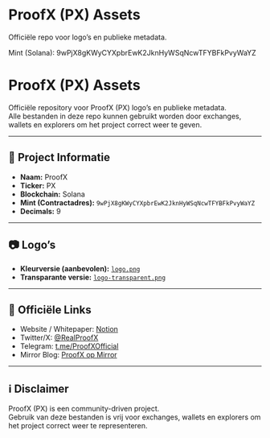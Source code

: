 # ProofX (PX) Assets
Officiële repo voor logo’s en publieke metadata.

Mint (Solana): 9wPjX8gKWyCYXpbrEwK2JknHyWSqNcwTFYBFkPvyWaYZ
# ProofX (PX) Assets

Officiële repository voor ProofX (PX) logo’s en publieke metadata.  
Alle bestanden in deze repo kunnen gebruikt worden door exchanges, wallets en explorers om het project correct weer te geven.  

---

## 📌 Project Informatie

- **Naam:** ProofX  
- **Ticker:** PX  
- **Blockchain:** Solana  
- **Mint (Contractadres):** `9wPjX8gKWyCYXpbrEwK2JknHyWSqNcwTFYBFkPvyWaYZ`  
- **Decimals:** 9  

---

## 📷 Logo’s

- **Kleurversie (aanbevolen):** [`logo.png`](./logo.png)  
- **Transparante versie:** [`logo-transparent.png`](./logo-transparent.png)  

---

## 🔗 Officiële Links

- Website / Whitepaper: [Notion](https://spotty-swoop-8d5.notion.site/ProofX-PX-24a4d02a2f828075be74f9073e03ddc9)  
- Twitter/X: [@RealProofX](https://x.com/RealProofX)  
- Telegram: [t.me/ProofXOfficial](https://t.me/ProofXOfficial)  
- Mirror Blog: [ProofX op Mirror](https://mirror.xyz/0x151A37Ec8060472F7e63e87143E08133dD5C4aD1/V3hVPfgK94A_BKtwCArQlEmp6D8t93B-387RPDRgs)  

---

## ℹ️ Disclaimer
ProofX (PX) is een community-driven project.  
Gebruik van deze bestanden is vrij voor exchanges, wallets en explorers om het project correct weer te representeren.  